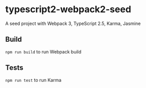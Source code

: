 # typescript2-webpack2-seed
A seed project with Webpack 3, TypeScript 2.5, Karma, Jasmine

## Build
`npm run build` to run Webpack build

## Tests
`npm run test` to run Karma

